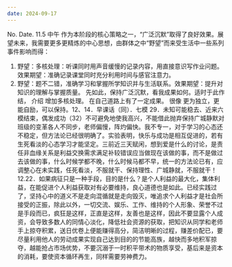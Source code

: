 ```yaml
---
date: 2024-09-17
---
```


No.
Date.
11.5 中午
作为本阶段的核心策略之一，“广泛沉默”取得了良好效果。展望未来，我需要更多更精炼的中心思想，由群体之中“野望”而来受生活中一些系列事件影响而得：
1. 野望：多核处理：听课同时用声音缓慢的记录内容，用直接意识写作业问题。效果期望：准确记录课堂同时充分利用时间与感官注意力。
2. 野望：题不二错，准确学习和掌握所学知识并与生活联系。效果期望：提升对知识的理解与掌握质量。
先如此，保持广泛沉默，看我成果如何。适时于此作结，
介绍
增加多核处理。
在自己道路上有了一定成果。
很像
更为独立，更能自励，可以保持。12、14．早课话（同）．七模 29．未知可能稳去、近来六模结束，偶发成功（32）不可避免地使我高兴，不能借此抛弃保持广城静默对班级的变革各人不同步，老师偏慢，阵灼偏快。我不专一，对于学习的心态还不稳定，但方法论已经很明确了。实验表明，快乐与成功是相互促进的，若有生死看淡的心态学习才能坚定。三前近三天赋闲，想到爱是什么的讨论，是责任非血缘关系是利益交换需求满足补较错误应当做现在该做的事，而不是做过去该做的事，什么时候学都不晚，什么时候马都不早，统一的方法论已有，应调整心在未实践，任死看淡，不服就干、保持理性、广城静就，不服就干！
12.22．如果病征只是一种手段，目的是什么？是个人利益的最大化，集体利益，在能促进个人利益获取对有必要维持，良心道德也是如此。已经实践过了，坚持心中的道义不是走向混循就是走向毁灭，唯追求个人利益才是社会所接受的正振，除此以外，一切交流、娱乐、工作、维持的个人形象、荣誉不过是手段而已，疯狂是这样，正直是这样，友善也是这样，因此不要显露个人成资，会导致多数人的同情心淡化，降低社会资源的获取，把知识从同学和老师手上掠夺积累，送日优卷上便能赚得高分，简洁明晰的过程，赚差价配已，要尽量利用他人的劳动成果实现自己达到目的的节能高族，越快而多地积军掠夺，越能抢占市场优势，不要沉溺于一时积平带术的物质享受，基后来是资本的消耗，要使资本循环再生，同样需要劳神费力。
